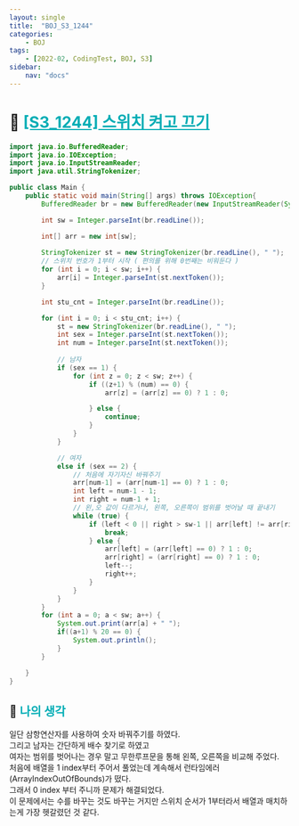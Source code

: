 ```yaml
---
layout: single
title:  "BOJ_S3_1244"
categories: 
    - BOJ
tags: 
    - [2022-02, CodingTest, BOJ, S3]
sidebar:
    nav: "docs"
---
```


# 📁 <b><a style="color:#00adb5" href="https://www.acmicpc.net/problem/1244" target=_blank>[S3_1244] 스위치 켜고 끄기</a></b>

```java
import java.io.BufferedReader;
import java.io.IOException;
import java.io.InputStreamReader;
import java.util.StringTokenizer;

public class Main {
	public static void main(String[] args) throws IOException{
		BufferedReader br = new BufferedReader(new InputStreamReader(System.in));

		int sw = Integer.parseInt(br.readLine());

		int[] arr = new int[sw];
		
		StringTokenizer st = new StringTokenizer(br.readLine(), " ");
		// 스위치 번호가 1부터 시작 ( 편의를 위해 0번째는 비워둔다 )
		for (int i = 0; i < sw; i++) {
			arr[i] = Integer.parseInt(st.nextToken());
		}

		int stu_cnt = Integer.parseInt(br.readLine());

		for (int i = 0; i < stu_cnt; i++) {
			st = new StringTokenizer(br.readLine(), " ");
			int sex = Integer.parseInt(st.nextToken());
			int num = Integer.parseInt(st.nextToken());
			
			// 남자
			if (sex == 1) {
				for (int z = 0; z < sw; z++) {
					if ((z+1) % (num) == 0) {
						arr[z] = (arr[z] == 0) ? 1 : 0;

					} else {
						continue;
					}
				}
			}

			// 여자
			else if (sex == 2) {
				// 처음에 자기자신 바꿔주기
				arr[num-1] = (arr[num-1] == 0) ? 1 : 0;
				int left = num-1 - 1;
				int right = num-1 + 1;
				// 왼,오 값이 다르거나, 왼쪽, 오른쪽이 범위를 벗어날 때 끝내기
				while (true) {
					if (left < 0 || right > sw-1 || arr[left] != arr[right] ) {
						break;
					} else {
						arr[left] = (arr[left] == 0) ? 1 : 0;
						arr[right] = (arr[right] == 0) ? 1 : 0;
						left--;
						right++;
					}
				}
			}
		}
		for (int a = 0; a < sw; a++) {
			System.out.print(arr[a] + " ");
			if((a+1) % 20 == 0) {
				System.out.println();
			}
		}

	}
}     
```


## 🤔 <b><a style="color:#00adb5">나의 생각</a></b>
일단 삼항연산자를 사용하여 숫자 바꿔주기를 하였다. <br>
그리고 남자는 간단하게 배수 찾기로 하였고 <br>
여자는 범위를 벗어나는 경우 말고 무한루프문을 통해 왼쪽, 오른쪽을 비교해 주었다.<br>
처음에 배열을 1 index부터 주어서 풀었는데 계속해서 런타임에러(ArrayIndexOutOfBounds)가 떴다.<br>
그래서 0 index 부터 주니까 문제가 해결되었다. <br>
이 문제에서는 수를 바꾸는 것도 바꾸는 거지만 스위치 순서가 1부터라서 배열과 매치하는게 가장 헷갈렸던 것 같다.

